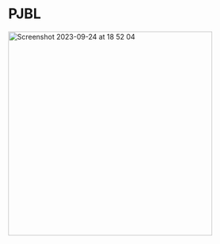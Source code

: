 # PJBL
<img width="412" alt="Screenshot 2023-09-24 at 18 52 04" src="https://github.com/belljamyle/PJBL/assets/128303802/a27741b3-dd0a-4b5b-bf35-8cca2dc943fb">
